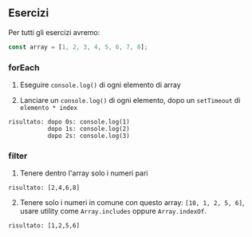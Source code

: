 ## Esercizi

Per tutti gli esercizi avremo:
```js
const array = [1, 2, 3, 4, 5, 6, 7, 8];
```

### forEach
1) Eseguire `console.log()` di ogni elemento di array

2) Lanciare un `console.log()` di ogni elemento, dopo un `setTimeout` di `elemento * index`
```
risultato: dopo 0s: console.log(1)
           dopo 1s: console.log(2)
           dopo 2s: console.log(3)
```

### filter
1) Tenere dentro l'array solo i numeri pari
```
risultato: [2,4,6,8]
```

2) Tenere solo i numeri in comune con questo array: `[10, 1, 2, 5, 6]`, usare utility come `Array.includes` oppure `Array.indexOf`.
```
risultato: [1,2,5,6]
```